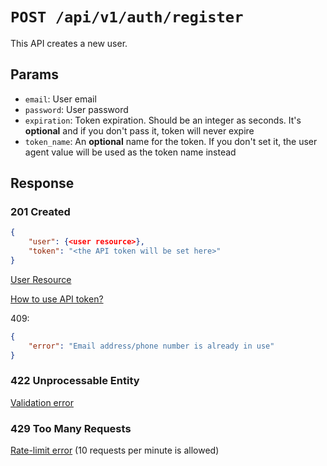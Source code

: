 # `POST /api/v1/auth/register`
This API creates a new user.


## Params

- `email`: User email
- `password`: User password
- `expiration`: Token expiration. Should be an integer as seconds. It's **optional** and if you don't pass it, token will never expire
- `token_name`: An **optional** name for the token. If you don't set it, the user agent value will be used as the token name instead

## Response

### 201 Created
```json
{
    "user": {<user resource>},
    "token": "<the API token will be set here>"
}
```

[User Resource](../resources/user.md)

[How to use API token?](login.md#how-to-use-api-token)

409:
```json
{
    "error": "Email address/phone number is already in use"
}
```

### 422 Unprocessable Entity
[Validation error](../validation-errors.md)

### 429 Too Many Requests
[Rate-limit error](../rate-limit-errors.md) (10 requests per minute is allowed)
